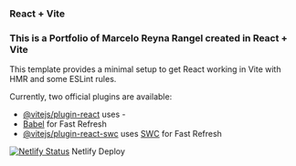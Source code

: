 ### React + Vite

### This is a Portfolio of Marcelo Reyna Rangel created in React + Vite

This template provides a minimal setup to get React working in Vite with HMR and some ESLint rules.

Currently, two official plugins are available:

- [@vitejs/plugin-react](https://github.com/vitejs/vite-plugin-react/blob/main/packages/plugin-react/README.md) uses -  
- [Babel](https://babeljs.io/) for Fast Refresh
- [@vitejs/plugin-react-swc](https://github.com/vitejs/vite-plugin-react-swc) uses [SWC](https://swc.rs/) for Fast Refresh

[![Netlify Status](https://api.netlify.com/api/v1/badges/4bf5c3e5-19c1-44cf-95b3-4860f3fe0c62/deploy-status)](https://app.netlify.com/sites/marcelo-react/deploys)
                                        Netlify Deploy

